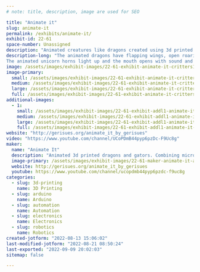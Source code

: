 ```yaml
---
# note: title, description, image are used for SEO

title: "Animate it"
slug: animate-it
permalink: /exhibits/animate-it/
exhibit-id: 22-61
space-number: Unassigned
description: "Animated creatures like dragons created using 3d printed parts, microprocrocessors and crafted body."
description-long: "The animated dragons have flapping wings, open roaring mouths, glowing eyes, moving claws and swinging tails with motion activation.  The animated dogs and cats open their mouths with sound and having wagging tails and tapping claws. The animated alligators open their mouths with sound and having swinging tails.
The animated unicorn horns light up and the mouth opens with sound and the tail swings side to side. The animated flamingo flaps its wings and wags its tail and moves it head side to side with sound. The x wing fighter can be driven around and its wings open and close.  The dinosaurs eyes glows and their mouths open and they roar. The xwing fighter costume pack has a chest piece with flashing lights."
image: /assets/images/exhibit-images/22-61-exhibit-animate-it-critters1-large.jpg
image-primary: 
  small: /assets/images/exhibit-images/22-61-exhibit-animate-it-critters1-small.jpg
  medium: /assets/images/exhibit-images/22-61-exhibit-animate-it-critters1-medium.jpg
  large: /assets/images/exhibit-images/22-61-exhibit-animate-it-critters1-large.jpg
  full: /assets/images/exhibit-images/22-61-exhibit-animate-it-critters1-full.jpg
additional-images: 
  - 1:
    small: /assets/images/exhibit-images/22-61-exhibit-addl1-animate-it-44-animate-it-8112815-std-7360-small.jpg
    medium: /assets/images/exhibit-images/22-61-exhibit-addl1-animate-it-44-animate-it-8112815-std-7360-medium.jpg
    large: /assets/images/exhibit-images/22-61-exhibit-addl1-animate-it-44-animate-it-8112815-std-7360-large.jpg
    full: /assets/images/exhibit-images/22-61-exhibit-addl1-animate-it-44-animate-it-8112815-std-7360-full.jpg
website: "http://gerisues.org/animate_it_by_gerisues"
video: "https://www.youtube.com/channel/UCoPDmB44pyp6pzDc-F9Uc8g"
maker: 
  name: "Animate It"
  description: "Animated 3d printed dragons and gators. Combining microprocessors, 3d printed parts, and crafted bodies to animate robotic creatures. These robotic creatures have been also used to make animated cakes."
  image-primary: /assets/images/exhibit-images/22-61-maker-animate-it-animate-it-8112815-std-medium.jpg
  website: http://gerisues.org/animate_it_by_gerisues
  youtube: https://www.youtube.com/channel/ucopdmb44pyp6pzdc-f9uc8g
categories: 
  - slug: 3d-printing
    name: 3D Printing
  - slug: arduino
    name: Arduino
  - slug: automation
    name: Automation
  - slug: electronics
    name: Electronics
  - slug: robotics
    name: Robotics
created-jotform: "2022-08-13 15:06:02"
last-modified-jotform: "2022-08-21 08:50:24"
last-exported: "2022-09-09 20:02:03"
sitemap: false

---
```

